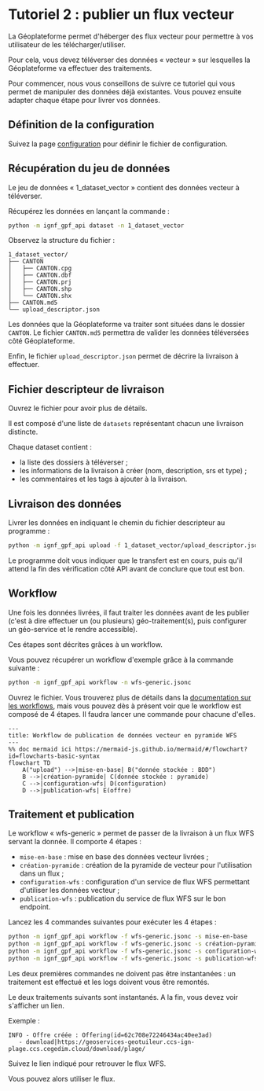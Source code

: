 # Tutoriel 2 : publier un flux vecteur

La Géoplateforme permet d'héberger des flux vecteur pour permettre à vos utilisateur de les télécharger/utiliser.

Pour cela, vous devez téléverser des données « vecteur » sur lesquelles la Géoplateforme va effectuer des traitements.

Pour commencer, nous vous conseillons de suivre ce tutoriel qui vous permet de manipuler des données déjà existantes. Vous pouvez ensuite adapter chaque étape pour livrer vos données.

## Définition de la configuration

Suivez la page [configuration](configuration.md) pour définir le fichier de configuration.

## Récupération du jeu de données

Le jeu de données « 1_dataset_vector » contient des données vecteur à téléverser.

Récupérez les données en lançant la commande :

```sh
python -m ignf_gpf_api dataset -n 1_dataset_vector
```

Observez la structure du fichier :

```
1_dataset_vector/
├── CANTON
│   ├── CANTON.cpg
│   ├── CANTON.dbf
│   ├── CANTON.prj
│   ├── CANTON.shp
│   └── CANTON.shx
├── CANTON.md5
└── upload_descriptor.json
```

Les données que la Géoplateforme va traiter sont situées dans le dossier `CANTON`.
Le fichier `CANTON.md5` permettra de valider les données téléversées côté Géoplateforme.

Enfin, le fichier `upload_descriptor.json` permet de décrire la livraison à effectuer.


## Fichier descripteur de livraison

Ouvrez le fichier pour avoir plus de détails.

Il est composé d'une liste de `datasets` représentant chacun une livraison distincte.

Chaque dataset contient :
* la liste des dossiers à téléverser ;
* les informations de la livraison à créer (nom, description, srs et type) ;
* les commentaires et les tags à ajouter à la livraison.

## Livraison des données

Livrer les données en indiquant le chemin du fichier descripteur au programme :

```sh
python -m ignf_gpf_api upload -f 1_dataset_vector/upload_descriptor.json
```

Le programme doit vous indiquer que le transfert est en cours, puis qu'il attend la fin des vérification côté API avant de conclure que tout est bon.

## Workflow

Une fois les données livrées, il faut traiter les données avant de les publier (c'est à dire effectuer un (ou plusieurs) géo-traitement(s),
puis configurer un géo-service et le rendre accessible).

Ces étapes sont décrites grâces à un workflow.

Vous pouvez récupérer un workflow d'exemple grâce à la commande suivante :

```sh
python -m ignf_gpf_api workflow -n wfs-generic.jsonc
```

Ouvrez le fichier. Vous trouverez plus de détails dans la [documentation sur les workflows](workflow.md), mais vous pouvez dès à présent voir que le workflow est composé de 4 étapes. Il faudra lancer une commande pour chacune d'elles.

```mermaid
---
title: Workflow de publication de données vecteur en pyramide WFS
---
%% doc mermaid ici https://mermaid-js.github.io/mermaid/#/flowchart?id=flowcharts-basic-syntax
flowchart TD
    A("upload") -->|mise-en-base| B("donnée stockée : BDD")
    B -->|création-pyramide| C(donnée stockée : pyramide)
    C -->|configuration-wfs| D(configuration)
    D -->|publication-wfs| E(offre)
```

## Traitement et publication

Le workflow « wfs-generic » permet de passer de la livraison à un flux WFS servant la donnée. Il comporte 4 étapes :
* `mise-en-base` : mise en base des données vecteur livrées ;
* `création-pyramide` : création de la pyramide de vecteur pour l'utilisation dans un flux ;
* `configuration-wfs` : configuration d'un service de flux WFS permettant d'utiliser les données vecteur ;
* `publication-wfs` : publication du service de flux WFS sur le bon endpoint.

Lancez les 4 commandes suivantes pour exécuter les 4 étapes :

```sh
python -m ignf_gpf_api workflow -f wfs-generic.jsonc -s mise-en-base
python -m ignf_gpf_api workflow -f wfs-generic.jsonc -s création-pyramide
python -m ignf_gpf_api workflow -f wfs-generic.jsonc -s configuration-wfs
python -m ignf_gpf_api workflow -f wfs-generic.jsonc -s publication-wfs
```

Les deux premières commandes ne doivent pas être instantanées : un traitement est effectué et les logs doivent vous être remontés.

Le deux traitements suivants sont instantanés. A la fin, vous devez voir s'afficher un lien.

Exemple :

```
INFO - Offre créée : Offering(id=62c708e72246434ac40ee3ad)
   - download|https://geoservices-geotuileur.ccs-ign-plage.ccs.cegedim.cloud/download/plage/
```

Suivez le lien indiqué pour retrouver le flux WFS.

Vous pouvez alors utiliser le flux.
